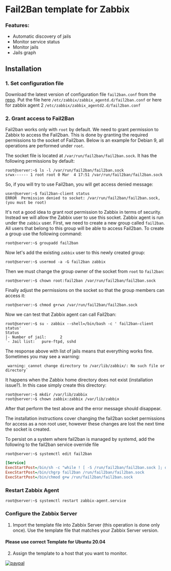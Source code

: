 # Fail2Ban template for Zabbix
### Features:

- Automatic discovery of jails
- Monitor service status
- Monitor jails
- Jails graph

## Installation
### 1. Set configuration file
Download the latest version of configuration file `fail2ban.conf` from the [repo](https://github.com/hermanekt/zabbix-fail2ban-discovery-). Put the file here `/etc/zabbix/zabbix_agentd.d/fail2ban.conf` or here for zabbix agent 2 `/etc/zabbix/zabbix_agentd2.d/fail2ban.conf`

### 2. Grant access to Fail2Ban
Fail2ban works only with `root` by default. We need to grant permission to Zabbix to access the Fail2ban. This is done by granting the required permissions to the socket of Fail2ban. Below is an example for Debian 9, all operations are performed under `root`. 

The socket file is located at `/var/run/fail2ban/fail2ban.sock`. It has the following permissions by default:

```console
root@server:~$ ls -l /var/run/fail2ban/fail2ban.sock
srwx------ 1 root root 0 Mar  4 17:51 /var/run/fail2ban/fail2ban.sock
```

So, if you will try to use Fail2ban, you will get access denied message:

```console
user@server:~$ fail2ban-client status
ERROR  Permission denied to socket: /var/run/fail2ban/fail2ban.sock, (you must be root)
```

It's not a good idea to grant root permission to Zabbix in terms of security. Instead we will allow the Zabbix user to use this socket. Zabbix agent is run under the `zabbix` user. First, we need to create a new group called `fail2ban`. All users that belong to this group will be able to access Fail2ban. To create a group use the following command:

```console
root@server:~$ groupadd fail2ban
```

Now let's add the existing `zabbix` user to this newly created group:

```console
root@server:~$ usermod -a -G fail2ban zabbix
```

Then we must change the group owner of the socket from `root` to `fail2ban`:

```console
root@server:~$ chown root:fail2ban /var/run/fail2ban/fail2ban.sock
```

Finally adjust the permissions on the socket so that the group members can access it:

```console
root@server:~$ chmod g+rwx /var/run/fail2ban/fail2ban.sock
```

Now we can test that Zabbix agent can call Fail2ban:

```console
root@server:~$ su - zabbix --shell=/bin/bash -c ' fail2ban-client status'
Status
|- Number of jail:      2
`- Jail list:   pure-ftpd, sshd
```

The response above with list of jails means that everything works fine. Sometimes you may see a warning:

```
 warning: cannot change directory to /var/lib/zabbix/: No such file or directory`
```

It happens when the Zabbix home directory does not exist (installation issue?). In this case simply create this directory:

```console
root@server:~$ mkdir /var/lib/zabbix
root@server:~$ chown zabbix:zabbix /var/lib/zabbix
```

After that perform the test above and the error message should disappear.

The installation instructions cover changing the fail2ban socket permissions for access as a non root user, however these changes are lost the next time the socket is created.

To persist on a system where fail2ban is managed by systemd, add the following to the fail2ban service override file

```console
root@server:~$ systemctl edit fail2ban
```
```ini
[Service]
ExecStartPost=/bin/sh -c "while ! [ -S /run/fail2ban/fail2ban.sock ]; do sleep 1; done"
ExecStartPost=/bin/chgrp fail2ban /run/fail2ban/fail2ban.sock
ExecStartPost=/bin/chmod g+w /run/fail2ban/fail2ban.sock
```

### Restart Zabbix Agent

```console
root@server:~$ systemctl restart zabbix-agent.service
```

### Configure the Zabbix Server
1. Import the template file into Zabbix Server (this operation is done only once). Use the template file that matches your Zabbix Server version.
#### Please use correct Template for Ubuntu 20.04
2. Assign the template to a host that you want to monitor.

[![paypal](https://www.paypalobjects.com/en_US/i/btn/btn_donateCC_LG.gif)](https://www.paypal.com/cgi-bin/webscr?cmd=_donations&business=GEH7YJEBWTFWE&currency_code=USD&source=url)
